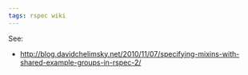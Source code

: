 ```yaml
---
tags: rspec wiki
---
```


See:

-   <http://blog.davidchelimsky.net/2010/11/07/specifying-mixins-with-shared-example-groups-in-rspec-2/>
